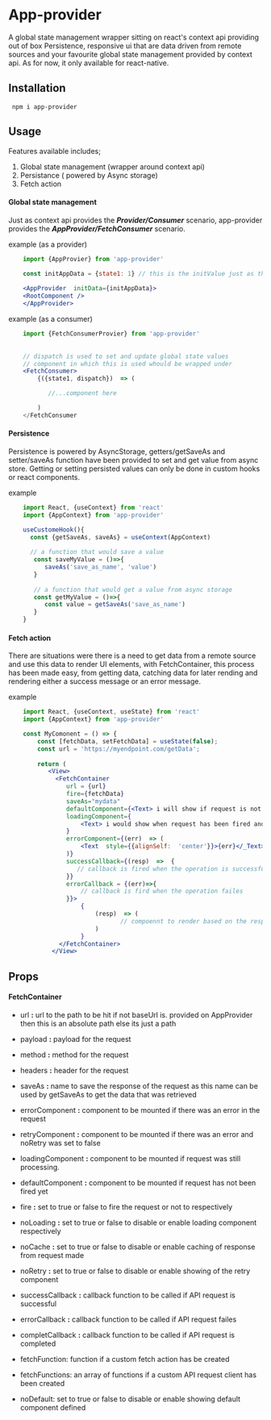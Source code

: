 # App-provider
A global state management wrapper sitting on react's context api providing out of box Persistence, responsive ui that are data driven from remote sources and your favourite global state management provided by context api. As for now, it only available for react-native.

## Installation

	 npm i app-provider

## Usage

Features available includes;

 1. Global state management (wrapper around context api)
 2. Persistance ( powered by Async storage)
 3. Fetch action

#### Global state management
Just as context api provides the ***Provider/Consumer*** scenario, app-provider provides the ***AppProvider/FetchConsumer*** scenario.

example (as a provider)

```jsx
    import {AppProvier} from 'app-provider'

    const initAppData = {state1: 1} // this is the initValue just as the value provided to a Context.Provider
    
    <AppProvider  initData={initAppData}>
	<RootComponent />
    </AppProvider>
   ```

example (as a consumer)
```jsx
    import {FetchConsumerProvier} from 'app-provider'
    
    
    // dispatch is used to set and update global state values
    // component in which this is used whould be wrapped under 												
    <FetchConsumer>
	    {({state1, dispatch})  => (

	       //...component here

	    )
    </FetchConsumer
```

#### Persistence
Persistence is powered by AsyncStorage, getters/getSaveAs and setter/saveAs function have been provided to set and get value from async store. Getting or setting persisted values can only be done in custom hooks or react components.

example 

```jsx
    import React, {useContext} from 'react'
    import {AppContext} from 'app-provider'

    useCustomeHook(){
      const {getSaveAs, saveAs} = useContext(AppContext)
      
      // a function that would save a value 
       const saveMyValue = ()=>{
          saveAs('save_as_name', 'value')
       }
       
       // a function that would get a value from async storage
       const getMyValue = ()=>{
          const value = getSaveAs('save_as_name')
       }
    }
   ```

#### Fetch action
There are situations were there is a need to get data from a remote source and use this data to render UI elements, with FetchContainer, this process has been made easy, from getting data, catching data for later rending and rendering either a success message or an error message.

example

```jsx
    import React, {useContext, useState} from 'react'
    import {AppContext} from 'app-provider'

    const MyComonent = () => {
        const [fetchData, setFetchData] = useState(false); 
        const url = 'https://myendpoint.com/getData';
        
	    return (
	       <View>
	         <FetchContainer
	            url = {url}
		        fire={fetchData}
				saveAs="mydata"
				defaultComponent={<Text> i will show if request is not fired </Text>}
				loadingComponent={
					<Text> i would show when request has been fired and is processing </Text>
				}
				errorComponent={(err)  => (
					<Text  style={{alignSelf:  'center'}}>{err}</_Text>
				)}
				successCallback={(resp)  =>  {
				   // callback is fired when the operation is successful
				}}
				errorCallback = {(err)=>{
					// callback is fird when the operation failes
				}}>	
					{
						(resp)  => (
						       // compoennt to render based on the resp from API call made.
						)
					}
			  </FetchContainer>
			</View>
```

## Props
#### FetchContainer
- url **:** url to the path to be hit if not baseUrl is. provided on AppProvider then this is an absolute path else its just a path

- payload **:**  payload for the request

- method **:**  method for the request

- headers **:** header for the request

- saveAs **:** name to save the response of the request as this name can be used by getSaveAs to get the data that was retrieved

- errorComponent **:** component to be mounted if there was an error in the request

- retryComponent **:** component to be mounted if there was an error and noRetry was set to false

- loadingComponent **:** component to be mounted if request was still processing.

- defaultComponent **:** component to be mounted if request has not been fired yet

- fire **:** set to true or false to fire the request or not to respectively

- noLoading **:** set to true or false to disable or enable loading component respectively

- noCache **:** set to true or false to disable or enable caching of response from request made

- noRetry **:** set to true or false to disable or enable showing of the retry component

- successCallback **:** callback function to be called if API request is successful 

- errorCallback **:** callback function to be called if API request failes

- completCallback **:** callback function to be called if API request is completed

- fetchFunction: function if a custom fetch action has be created

- fetchFunctions: an array of functions if a custom API request client has been created

- noDefault: set to true or false to disable or enable showing default component defined



















